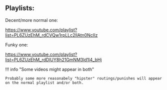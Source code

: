 
## Playlists:



Decent/more normal one:

https://www.youtube.com/playlist?list=PL6ZUzEhM_rdCVQw1rpLLc2llAtn0NcIIz

Funky one:

https://www.youtube.com/playlist?list=PL6ZUzEhM_rdDlUY8h21GmNM3ld1l4_bHj

!!! info "Some videos might appear in both"

    Probably some more reasonabely "hipster" routings/punishes will appear on the normal playlist and/or both.
